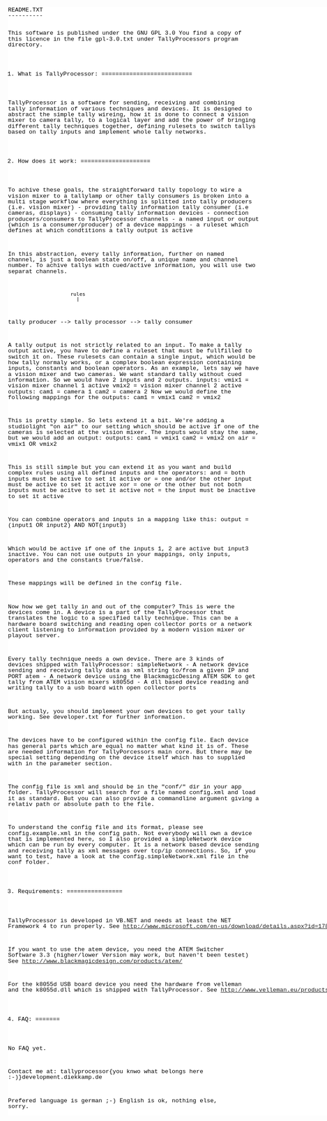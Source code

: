 <!DOCTYPE html PUBLIC "-//W3C//DTD HTML 4.01//EN" "http://www.w3.org/TR/1999/REC-html401-19991224/strict.dtd">
<html>
<head>
<META http-equiv=Content-Type content="text/html; charset=windows-1252">
<title>Exported from Notepad++</title>
<style type="text/css">
span {
  font-family: 'Courier New';
	font-size: 10pt;
	color: #000000;
}
.sc0 {
}
</style>
</head>
<body>
<div style="float: left; white-space: pre; line-height: 1; background: #FFFFFF; "><span class="sc0">README.TXT
----------

This software is published under the GNU GPL 3.0
You find a copy of this licence in the file gpl-3.0.txt under TallyProcessors program directory.


1. What is TallyProcessor:
==========================

TallyProcessor is a software for sending, receiving and combining tally information of various techniques and devices.
It is designed to abstract the simple tally wireing, how it is done to connect a vision mixer to camera tally, to a logical layer
and add the power of bringing different tally techniques together, defining rulesets to switch tallys based on tally inputs and implement
whole tally networks.


2. How does it work:
====================

To achive these goals, the straightforward tally topology to wire a vision mixer to a tallylamp or other tally consumers 
is broken into a multi stage workflow where everything is splitted into
    tally producers (i.e. vision mixer)         - providing tally information
    tally consumer (i.e cameras, displays)      - consuming tally information
    devices                                     - connection producers/consumers to TallyProcessor
    channels                                    - a named input or output (which is a consumer/producer) of a device
    mappings                                    - a ruleset which defines at which condtitions a tally output is active
    
In this abstraction, every tally information, further on named channel, is just a boolean state on/off, a unique name and channel number.
To achive tallys with cued/active information, you will use two separat channels.

                         rules
                           |
tally producer  --&gt; tally processor --&gt; tally consumer


A tally output is not strictly related to an input. To make a tally output active, you have to define a ruleset that must be fullfilled
to switch it on. These rulesets can contain a single input, which would be how tally normaly works, or a complex boolean expression
containing inputs, constants and boolean operators.
As an example, lets say we have a vision mixer and two cameras. We want standard tally without cued information.
So we would have 2 inputs and 2 outputs.
    inputs:
        vmix1 = vision mixer channel 1 active
        vmix2 = vision mixer channel 2 active
    outputs:
        cam1 = camera 1
        cam2 = camera 2
Now we would define the following mappings for the outputs:
        cam1 = vmix1
        cam2 = vmix2
        
This is pretty simple. So lets extend it a bit.
We're adding a studiolight "on air" to our setting which should be active if one of the cameras is selected at the vision mixer. 
The inputs would stay the same, but we would add an output:
    outputs:
        cam1 = vmix1
        cam2 = vmix2
        on air = vmix1 OR vmix2
        
This is still simple but you can extend it as you want and build complex rules using all defined inputs and the operators:
    and         = both inputs must be active to set it active
    or          = one and/or the other input must be active to set it active 
    xor         = one or the other but not both inputs must be acitve to set it active
    not         = the input must be inactive to set it active

You can combine operators and inputs in a mapping like this:
    output = (input1 OR input2) AND NOT(input3)
    
Which would be active if one of the inputs 1, 2 are active but input3 inactive.
You can not use outputs in your mappings, only inputs, operators and the constants true/false.

These mappings will be defined in the config file.


Now how we get tally in and out of the computer?
This is were the devices come in.
A device is a part of the TallyProcessor that translates the logic to a specified tally technique.
This can be a hardware board switching and reading open collector ports or a network client listening to
information provided by a modern vision mixer or playout server.

Every tally technique needs a own device. 
There are 3 kinds of devices shipped with TallyProcessor:
    simpleNetwork   -   A network device sending and receiving tally data as xml string to/from a given IP and PORT
    atem            -   A network device using the BlackmagicDesing ATEM SDK to get tally from ATEM vision mixers
    k8055d          -   A dll based device reading and writing tally to a usb board with open collector ports
    
But actualy, you should implement your own devices to get your tally working.
See developer.txt for further information.

The devices have to be configured within the config file. Each device has general parts which are equal no matter what
kind it is of. These are needed information for TallyPorcessors main core. But there may be special setting depending
on the device itself which has to supplied with in the parameter section.

The config file is xml and should be in the "conf/" dir in your app folder.
TallyProcessor will search for a file named config.xml and load it as standard.
But you can also provide a commandline argument giving a relativ path or absolute path to the file.

To understand the config file and its format, please see config.example.xml in the config path.
Not everybody will own a device that is implemented here, so I also provided a simpleNetwork device
which can be run by every computer. It is a network based device sending and receiving tally as xml messages
over tcp/ip connections.
So, if you want to test, have a look at the config.simpleNetwork.xml file in the conf folder.


3. Requirements:
================

TallyProcessor is developed in VB.NET and needs at least the 
NET Framework 4
to run properly.
See http://www.microsoft.com/en-us/download/details.aspx?id=17851

If you want to use the atem device, you need the
ATEM Switcher Software 3.3 (higher/lower Version may work, but haven't been testet)
See http://www.blackmagicdesign.com/products/atem/

For the k8055d USB board device you need the hardware from velleman 
and the k8055d.dll which is shipped with TallyProcessor. 
See http://www.velleman.eu/products/view/?id=404998


4. FAQ:
=======

No FAQ yet.


Contact me at:
tallyprocessor{you knwo what belongs here :-)}development.diekkamp.de

Prefered language is german ;-)
English is ok, nothing else, sorry.</span></div></body>
</html>
